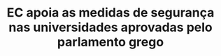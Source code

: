---
title: "EC apoia as medidas de segurança nas universidades aprovadas pelo parlamento grego"
infoslide: "No inicio de 2021, a Grécia aprovou uma reforma no seu parlamento com vista a uma maior presença policial nas universidades para servir de controlo aos comportamentos violentos de alunos. Esta proposta deve-se à elevada presença de grupos políticos extremistas nestes espaços. Recentemente, têm ocorrido manifestações face ao que os estudantes consideram ser um ataque à sua liberdade de expressão, existindo um historial de tensões entre os universitários e a policia grega desde 1973."
round: "Final"
weight: 7
videos: []
tags: ['Education', 'Security, War and Military']
layout: "motion"
categories: ["motions"]
---